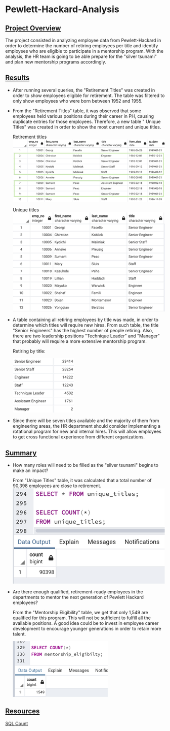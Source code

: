 # Pewlett-Hackard-Analysis

## <u>Project Overview</u>

The project consisted in analyzing employee data from Pewlett-Hackard in order to determine the number of retiring employees per title and identify employees who are eligible to participate in a mentorship program. With the analysis, the HR team is going to be able prepare for the "silver tsunami" and plan new mentorship programs accordingly. 

## <u>Results</u>

- After running several queries, the "Retirement Titles" was created in order to show employees eligible for retirement. The table was filtered to only show employees who were born between 1952 and 1955.  

- From the "Retirement Titles" table, it was observed that some employees held various positions during their career in PH, causing duplicate entries for those employees. Therefore, a new table " Unique Titles" was created in order to show the most current and unique titles.


    Retirement titles
![retirement_titles.](/Resources/retirement_titles.png)

    Unique titles
![retirement_titles.](/Resources/unique_titles.png)


- A table containing all retiring employees by title was made, in order to determine which titles will require new hires. From such table, the title "Senior Engineers" has the highest number of people retiring. Also, there are two leadership positions "Technique Leader" and "Manager" that probably will require a more extensive mentorship program. 

    Retiring by title:

    ![retiring_titles](/Resources/retiring_titles.png)


- Since there will be seven titles available and the majority of them from engineering areas, the HR department should consider implementing a rotational program for new and internal hires. This will allow employees to get cross functional experience from different organizations.



## <u>Summary</u>
- How many roles will need to be filled as the "silver tsunami" begins to make an impact?

  From "Unique Titles" table, it was calculated that a total number of 90,398 employees are close to retirement. 
![count](Resources/count.png)

- Are there enough qualified, retirement-ready employees in the departments to mentor the next generation of Pewlett Hackard employees?

    From the "Mentorship Eligibility" table, we get that only 1,549 are qualified for this program. This will not be sufficient to fulfill all the available positions. A good idea could be to invest in employee career development to encourage younger generations in order to retain more talent. 

    ![mentorship](Resources/mentorship.png)

## <u>Resources</u>

[SQL Count](https://www.w3resource.com/sql/aggregate-functions/count-function.php)